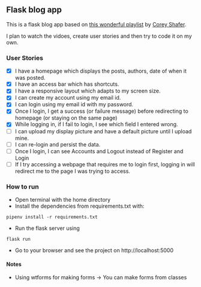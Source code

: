 ## Flask blog app

This is a flask blog app based on [this wonderful playlist](https://www.youtube.com/playlist?list=PL-osiE80TeTs4UjLw5MM6OjgkjFeUxCYH) by [Corey Shafer](https://www.youtube.com/user/schafer5).

I plan to watch the vidoes, create user stories and then try to code it on my own. 

### User Stories
- [x] I have a homepage which displays the posts, authors, date of when it was posted.
- [x] I have an access bar which has shortcuts.
- [x] I have a responsive layout which adapts to my screen size.
- [x] I can create my account using my email id.
- [x] I can login using my email id with my password.
- [x] Once I login, I get a success (or failure message) before redirecting to homepage (or staying on the same page)
- [x] While logging in, if I fail to login, I see which field I entered wrong.
- [ ] I can upload my display picture and have a default picture until I upload mine.
- [ ] I can re-login and persist the data.
- [ ] Once I login, I can see Accounts and Logout instead of Register and Login
- [ ] If I try accessing a webpage that requires me to login first, logging in will redirect me to the page I was trying to access.
### How to run
- Open terminal with the home directory
- Install the dependencies from requirements.txt with:
```
pipenv install -r requirements.txt
```
- Run the flask server using
```
flask run
```
- Go to your browser and see the project on http://localhost:5000

#### Notes
- Using wtforms for making forms -> You can make forms from classes

